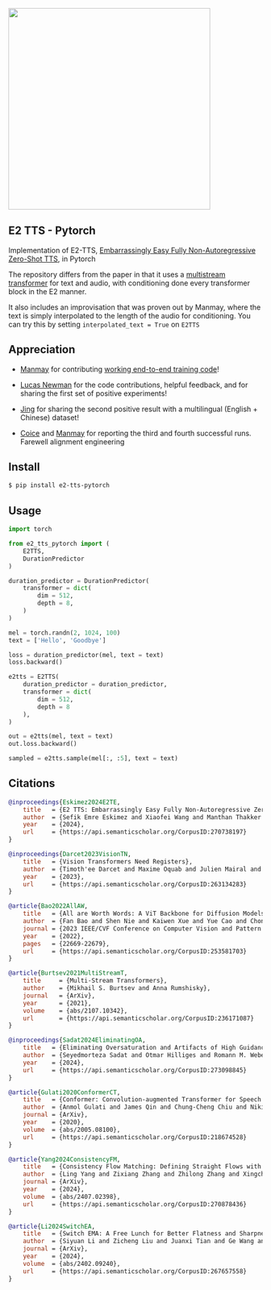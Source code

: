 
<img src="./e2-tts.png" width="400px"></img>

## E2 TTS - Pytorch

Implementation of E2-TTS, <a href="https://arxiv.org/abs/2406.18009v1">Embarrassingly Easy Fully Non-Autoregressive Zero-Shot TTS</a>, in Pytorch

The repository differs from the paper in that it uses a <a href="https://arxiv.org/abs/2107.10342">multistream transformer</a> for text and audio, with conditioning done every transformer block in the E2 manner.

It also includes an improvisation that was proven out by Manmay, where the text is simply interpolated to the length of the audio for conditioning. You can try this by setting `interpolated_text = True` on `E2TTS`

## Appreciation

- <a href="https://github.com/manmay-nakhashi">Manmay</a> for contributing <a href="https://github.com/lucidrains/e2-tts-pytorch/pull/1">working end-to-end training code</a>!

- <a href="https://github.com/lucasnewman">Lucas Newman</a> for the code contributions, helpful feedback, and for sharing the first set of positive experiments!

- <a href="https://github.com/JingRH">Jing</a> for sharing the second positive result with a multilingual (English + Chinese) dataset!

- <a href="https://github.com/Coice">Coice</a> and <a href="https://github.com/manmay-nakhashi">Manmay</a> for reporting the third and fourth successful runs. Farewell alignment engineering

## Install

```bash
$ pip install e2-tts-pytorch
```

## Usage

```python
import torch

from e2_tts_pytorch import (
    E2TTS,
    DurationPredictor
)

duration_predictor = DurationPredictor(
    transformer = dict(
        dim = 512,
        depth = 8,
    )
)

mel = torch.randn(2, 1024, 100)
text = ['Hello', 'Goodbye']

loss = duration_predictor(mel, text = text)
loss.backward()

e2tts = E2TTS(
    duration_predictor = duration_predictor,
    transformer = dict(
        dim = 512,
        depth = 8        
    ),
)

out = e2tts(mel, text = text)
out.loss.backward()

sampled = e2tts.sample(mel[:, :5], text = text)

```

## Citations

```bibtex
@inproceedings{Eskimez2024E2TE,
    title   = {E2 TTS: Embarrassingly Easy Fully Non-Autoregressive Zero-Shot TTS},
    author  = {Sefik Emre Eskimez and Xiaofei Wang and Manthan Thakker and Canrun Li and Chung-Hsien Tsai and Zhen Xiao and Hemin Yang and Zirun Zhu and Min Tang and Xu Tan and Yanqing Liu and Sheng Zhao and Naoyuki Kanda},
    year    = {2024},
    url     = {https://api.semanticscholar.org/CorpusID:270738197}
}
```

```bibtex
@inproceedings{Darcet2023VisionTN,
    title   = {Vision Transformers Need Registers},
    author  = {Timoth'ee Darcet and Maxime Oquab and Julien Mairal and Piotr Bojanowski},
    year    = {2023},
    url     = {https://api.semanticscholar.org/CorpusID:263134283}
}
```

```bibtex
@article{Bao2022AllAW,
    title   = {All are Worth Words: A ViT Backbone for Diffusion Models},
    author  = {Fan Bao and Shen Nie and Kaiwen Xue and Yue Cao and Chongxuan Li and Hang Su and Jun Zhu},
    journal = {2023 IEEE/CVF Conference on Computer Vision and Pattern Recognition (CVPR)},
    year    = {2022},
    pages   = {22669-22679},
    url     = {https://api.semanticscholar.org/CorpusID:253581703}
}
```

```bibtex
@article{Burtsev2021MultiStreamT,
    title     = {Multi-Stream Transformers},
    author    = {Mikhail S. Burtsev and Anna Rumshisky},
    journal   = {ArXiv},
    year      = {2021},
    volume    = {abs/2107.10342},
    url       = {https://api.semanticscholar.org/CorpusID:236171087}
}
```

```bibtex
@inproceedings{Sadat2024EliminatingOA,
    title   = {Eliminating Oversaturation and Artifacts of High Guidance Scales in Diffusion Models},
    author  = {Seyedmorteza Sadat and Otmar Hilliges and Romann M. Weber},
    year    = {2024},
    url     = {https://api.semanticscholar.org/CorpusID:273098845}
}
```

```bibtex
@article{Gulati2020ConformerCT,
    title   = {Conformer: Convolution-augmented Transformer for Speech Recognition},
    author  = {Anmol Gulati and James Qin and Chung-Cheng Chiu and Niki Parmar and Yu Zhang and Jiahui Yu and Wei Han and Shibo Wang and Zhengdong Zhang and Yonghui Wu and Ruoming Pang},
    journal = {ArXiv},
    year    = {2020},
    volume  = {abs/2005.08100},
    url     = {https://api.semanticscholar.org/CorpusID:218674528}
}
```

```bibtex
@article{Yang2024ConsistencyFM,
    title   = {Consistency Flow Matching: Defining Straight Flows with Velocity Consistency},
    author  = {Ling Yang and Zixiang Zhang and Zhilong Zhang and Xingchao Liu and Minkai Xu and Wentao Zhang and Chenlin Meng and Stefano Ermon and Bin Cui},
    journal = {ArXiv},
    year    = {2024},
    volume  = {abs/2407.02398},
    url     = {https://api.semanticscholar.org/CorpusID:270878436}
}
```

```bibtex
@article{Li2024SwitchEA,
    title   = {Switch EMA: A Free Lunch for Better Flatness and Sharpness},
    author  = {Siyuan Li and Zicheng Liu and Juanxi Tian and Ge Wang and Zedong Wang and Weiyang Jin and Di Wu and Cheng Tan and Tao Lin and Yang Liu and Baigui Sun and Stan Z. Li},
    journal = {ArXiv},
    year    = {2024},
    volume  = {abs/2402.09240},
    url     = {https://api.semanticscholar.org/CorpusID:267657558}
}
```
